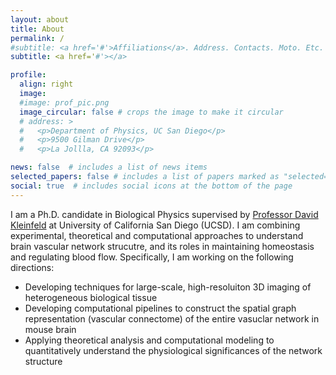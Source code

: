 ```yaml
---
layout: about
title: About
permalink: /
#subtitle: <a href='#'>Affiliations</a>. Address. Contacts. Moto. Etc.
subtitle: <a href='#'></a>

profile:
  align: right
  image:
  #image: prof_pic.png
  image_circular: false # crops the image to make it circular
  # address: >
  #   <p>Department of Physics, UC San Diego</p>
  #   <p>9500 Gilman Drive</p>
  #   <p>La Jollla, CA 92093</p>

news: false  # includes a list of news items
selected_papers: false # includes a list of papers marked as "selected={true}"
social: true  # includes social icons at the bottom of the page
---
```


I am a Ph.D. candidate in Biological Physics supervised by [Professor David Kleinfeld](https://physics.ucsd.edu/Directory/Person/90) at University of California San Diego (UCSD). I am combining experimental, theoretical and computational approaches to understand brain vascular network strucutre, and its roles in maintaining homeostasis and regulating blood flow. Specifically, I am working on the following directions: 

- Developing techniques for large-scale, high-resoluiton 3D imaging of heterogeneous biological tissue 
- Developing computational pipelines to construct the spatial graph representation (vascular connectome) of the entire vasuclar network in mouse brain 
- Applying theoretical analysis and computational modeling to quantitatively understand the physiological significances of the network structure 

 
<!-- Write your biography here. Tell the world about yourself. Link to your favorite [subreddit](http://reddit.com). You can put a picture in, too. The code is already in, just name your picture `prof_pic.jpg` and put it in the `img/` folder.

Put your address / P.O. box / other info right below your picture. You can also disable any these elements by editing `profile` property of the YAML header of your `_pages/about.md`. Edit `_bibliography/papers.bib` and Jekyll will render your [publications page](/al-folio/publications/) automatically.

Link to your social media connections, too. This theme is set up to use [Font Awesome icons](http://fortawesome.github.io/Font-Awesome/) and [Academicons](https://jpswalsh.github.io/academicons/), like the ones below. Add your Facebook, Twitter, LinkedIn, Google Scholar, or just disable all of them. -->
